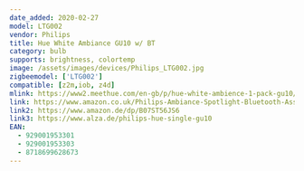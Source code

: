 ```yaml
---
date_added: 2020-02-27
model: LTG002
vendor: Philips
title: Hue White Ambiance GU10 w/ BT
category: bulb
supports: brightness, colortemp
image: /assets/images/devices/Philips_LTG002.jpg
zigbeemodel: ['LTG002']
compatible: [z2m,iob, z4d]
mlink: https://www2.meethue.com/en-gb/p/hue-white-ambience-1-pack-gu10/8718699628673
link: https://www.amazon.co.uk/Philips-Ambiance-Spotlight-Bluetooth-Assistant/dp/B07ST56JS6
link2: https://www.amazon.de/dp/B07ST56JS6 
link3: https://www.alza.de/philips-hue-single-gu10
EAN: 
  - 929001953301
  - 929001953303
  - 8718699628673
---
```

